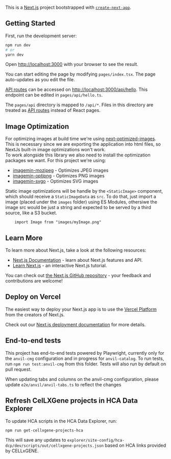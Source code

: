 This is a [Next.js](https://nextjs.org/) project bootstrapped with [`create-next-app`](https://github.com/vercel/next.js/tree/canary/packages/create-next-app).

## Getting Started

First, run the development server:

```bash
npm run dev
# or
yarn dev
```

Open [http://localhost:3000](http://localhost:3000) with your browser to see the result.

You can start editing the page by modifying `pages/index.tsx`. The page auto-updates as you edit the file.

[API routes](https://nextjs.org/docs/api-routes/introduction) can be accessed on [http://localhost:3000/api/hello](http://localhost:3000/api/hello). This endpoint can be edited in `pages/api/hello.ts`.

The `pages/api` directory is mapped to `/api/*`. Files in this directory are treated as [API routes](https://nextjs.org/docs/api-routes/introduction) instead of React pages.

## Image Optimization

For optimizing images at build time we're using [next-optimized-images](https://github.com/cyrilwanner/next-optimized-images). This is necessary since
we are exporting the application into html files, so NextJs built-in image optimizations won't work.  
To work alongside this library we also need to install the optimization packages we want. For this project we're using:  
- [imagemin-mozjpeg](https://www.npmjs.com/package/imagemin-mozjpeg) - Optimizes JPEG images
- [imagemin-optipng](https://www.npmjs.com/package/imagemin-optipng) - Optimizes PNG images
- [imagemin-svgo](https://www.npmjs.com/package/imagemin-svgo) - Optimizes SVG images

Static image optimizations will be handle by the `<StaticImage>` component, which should receive a `StaticImageData` as `src`. To do that, just import a image (placed under the `images` folder) using ES Modules, othersiwe the image src would be just a string and expected to be served by a third source, like a S3 bucket.

```
    import Image from "images/myImage.png"
```



## Learn More

To learn more about Next.js, take a look at the following resources:

- [Next.js Documentation](https://nextjs.org/docs) - learn about Next.js features and API.
- [Learn Next.js](https://nextjs.org/learn) - an interactive Next.js tutorial.

You can check out [the Next.js GitHub repository](https://github.com/vercel/next.js/) - your feedback and contributions are welcome!

## Deploy on Vercel

The easiest way to deploy your Next.js app is to use the [Vercel Platform](https://vercel.com/new?utm_medium=default-template&filter=next.js&utm_source=create-next-app&utm_campaign=create-next-app-readme) from the creators of Next.js.

Check out our [Next.js deployment documentation](https://nextjs.org/docs/deployment) for more details.

## End-to-end tests

This project has end-to-end tests powered by Playwright, currently only for the `anvil-cmg` configuration and in progress for `anvil-catalog`. To run tests, run `npm run test:anvil-cmg` from this folder. Tests will also run by default on pull request.

When updating tabs and columns on the anvil-cmg configuration, please update `e2e/anvil/anvil-tabs.ts` to reflect the changes  

## Refresh CelLXGene projects in HCA Data Explorer
To update HCA scripts in the HCA Data Explorer, run:
```bash
npm run get-cellxgene-projects-hca
```
This will save any updates to `explorer/site-config/hca-dcp/dev/scripts/out/cellxgene-projects.json` based on HCA links provided by CELLxGENE.

